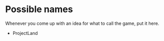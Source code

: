 # Possible names

Whenever you come up with an idea for what to call the game, put it here.

* ProjectLand
